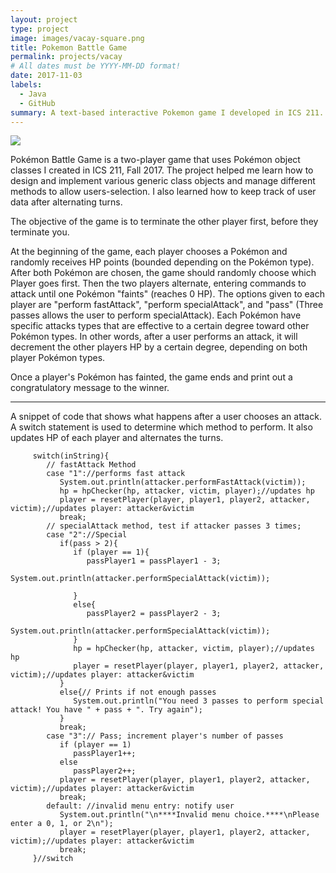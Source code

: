 ```yaml
---
layout: project
type: project
image: images/vacay-square.png
title: Pokemon Battle Game
permalink: projects/vacay
# All dates must be YYYY-MM-DD format!
date: 2017-11-03
labels:
  - Java
  - GitHub
summary: A text-based interactive Pokemon game I developed in ICS 211.
---
```


<img class="ui medium right floated rounded image" src="../images/vacay-home-page.png">

Pokémon Battle Game is a two-player game that uses Pokémon object classes I created in ICS 211, Fall 2017. The project helped me learn how to design and implement various generic class objects and manage different methods to allow users-selection. I also learned how to keep track of user data after alternating turns.

The objective of the game is to terminate the other player first, before they terminate you. 

At the beginning of the game, each player chooses a Pokémon and randomly receives HP points (bounded depending on the Pokémon type). After both Pokémon are chosen, the game should randomly choose which Player goes first. Then the two players alternate, entering commands to attack until one Pokémon "faints" (reaches 0 HP). The options given to each player are "perform fastAttack", "perform specialAttack", and "pass" (Three passes allows the user to perform specialAttack). Each Pokémon have specific attacks types that are effective to a certain degree toward other Pokémon types. In other words, after a user performs an attack, it will decrement the other players HP by a certain degree, depending on both player Pokémon types.

Once a player's Pokémon has fainted, the game ends and print out a congratulatory message to the winner. 


----------------------------------------------------------------------------------------------------------------------------


A snippet of code that shows what happens after a user chooses an attack. A switch statement is used to determine which method to perform. It also updates HP of each player and alternates the turns.
         
         switch(inString){
            // fastAttack Method
            case "1"://performs fast attack
               System.out.println(attacker.performFastAttack(victim)); 
               hp = hpChecker(hp, attacker, victim, player);//updates hp
               player = resetPlayer(player, player1, player2, attacker, victim);//updates player: attacker&victim   
               break;          
            // specialAttack method, test if attacker passes 3 times;
            case "2"://Special
               if(pass > 2){
                  if (player == 1){
                     passPlayer1 = passPlayer1 - 3;
                     System.out.println(attacker.performSpecialAttack(victim));
                     
                  }       
                  else{
                     passPlayer2 = passPlayer2 - 3;
                     System.out.println(attacker.performSpecialAttack(victim));
                  }
                  hp = hpChecker(hp, attacker, victim, player);//updates hp
                  player = resetPlayer(player, player1, player2, attacker, victim);//updates player: attacker&victim 
               }
               else{// Prints if not enough passes
                  System.out.println("You need 3 passes to perform special attack! You have " + pass + ". Try again");
               }               
               break;
            case "3":// Pass; increment player's number of passes
               if (player == 1)
                  passPlayer1++;
               else
                  passPlayer2++;
               player = resetPlayer(player, player1, player2, attacker, victim);//updates player: attacker&victim 
               break;
            default: //invalid menu entry: notify user
               System.out.println("\n****Invalid menu choice.****\nPlease enter a 0, 1, or 2\n");
               player = resetPlayer(player, player1, player2, attacker, victim);//updates player: attacker&victim
               break;        
         }//switch
